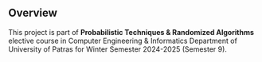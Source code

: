 ## Overview
This project is part of **Probabilistic Techniques & Randomized Algorithms** elective course in Computer Engineering & Informatics Department of University of Patras for Winter Semester 2024-2025 (Semester 9).

